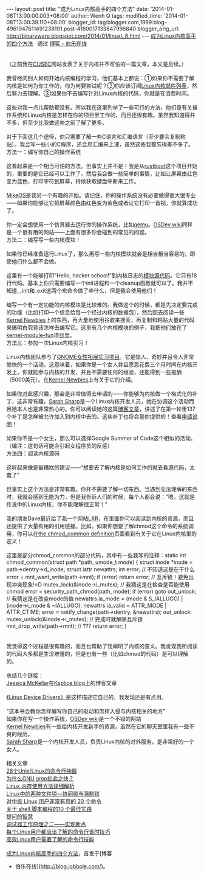 --- layout: post title: "成为Linux内核高手的四个方法" date:
'2014-01-08T13:00:00.003+08:00' author: Wenh Q tags: modified\_time:
'2014-01-08T13:00:39.110+08:00' blogger\_id:
tag:blogger.com,1999:blog-4961947611491238191.post-4160017133847996840
blogger\_orig\_url: http://binaryware.blogspot.com/2014/01/linux\_8.html
--- [成为Linux内核高手的四个方法](http://blog.jobbole.com/54833/)   通过
[博客 - 伯乐在线](http://blog.jobbole.com/)\
\
\
（之前我在[CUSEC](http://2014.cusec.net/)网站发表了关于内核并不可怕的一篇文章，本文是后续。）\
\
我曾经问别人如何开始内核编程的学习，他们基本上都说：①如果你不需要了解内核是如何为你工作的，你为何要尝试呢？②你应该订阅[Linux内核邮件列表](https://lkml.org/)，然后努力去理解。③如果你不去编写针对Linux内核的代码，你就是在浪费时间。\
\
这些对我一点儿帮助都没有。所以我在这里列举了一些可行的方法，他们是有关操作系统和Linux内核是怎样在你的项目里工作的，而且还很有趣。虽然我知道得并不多，但至少比我做这些之前了解了更多。\
\
对于下面这几个途径，你只需要了解一些C语言和汇编语言（至少要会复制粘贴）。我会写一些小的C程序，还会用汇编来上课，虽然这些我都忘得差不多了。\
方法一：编写你自己的操作系统\
\
这看起来是一个相当可怕的方法。但事实上并不是！我是从[rustboot](https://github.com/charliesome/rustboot)这个项目开始的，重要的是它已经可以工作了。然后我会做一些简单的事情，比如让屏幕由红色变为蓝色，打印字符到屏幕，持续获取键盘中断来工作。\
\
[MikeOS](http://mikeos.berlios.de/write-your-own-os.html)是我另一个有趣的开始。请记住，你的操作系统没有必要做得很大很专业——如果你能够让它把屏幕颜色由红色变为紫色或者让它打印一首视，你就算成功了。\
\
你一定会想使用一个仿真器去运行你的操作系统，比如[qemu](http://wiki.qemu.org/Main_Page)。[OSDev
wiki](http://wiki.osdev.org/Main_Page)同样是一个很有用的网站——上面有很多你会碰到的常见的问题。\
方法二：编写写一些内核模块！\
\
如果你已经准备运行Linux了，那么再写一些内核模块就会是相当相当容易的，即使他们什么都不会做。\
\
这里有一个能够打印"Hello, hacker
school!"到内核日志的[模块源代码](https://github.com/jvns/kernel-module-fun/blob/master/hello.c)。它只有18行代码。基本上你只需要编写一个init进程和一个cleanup函数就可以了。我并不知道\_\_init和\_exit这两个宏命令做了些什么，但是我会使用他们！\
\
编写一个有一定功能的内核模块是比较难的。我做这个的时候，都是先决定要完成的功能（比如打印一个信息给每一个经过内核的数据包），然后回去阅读一些[Kernel
Newbies](http://kernelnewbies.org/)上的东西，再大量地使用谷歌来搜索，再复制和粘贴大量的代码来搞明白究竟该怎样去编写它。这里有几个内核模块的例子，我把他们放在了[kernel-module-fun](https://github.com/jvns/kernel-module-fun)项目里。\
方法三：参加一次Linux内核实习！\
\
Linux内核团队参与了[GNOME女性拓展实习项目](https://wiki.gnome.org/OutreachProgramForWomen)。它是惊人、奇妙并且令人非常愉快的一个活动。这意味着，如果你是一个女人并且愿意花费三个月时间在内核开发上，你就能参与内核的开发，并且不需要任何的经验，还能得到一些报酬（5000美元）。在[Kernel
Newbies](http://kernelnewbies.org/OPWIntro)上有关于它的介绍。\
\
如果你对此感兴趣，那会是非常值得去申请的——你能够为内核做一个格式化的补丁，这非常有趣。[Sarah
Sharp](http://sarah.thesharps.us/)是一个Linux内核开发人员，她在协调这个活动而且她本人也是非常热心的。你可以阅读她的这篇[博客文章](http://sarah.thesharps.us/2013/05/23/%EF%BB%BF%EF%BB%BFopw-update/)，讲述了在第一轮里137个补丁是怎样被允许加入到内核中去的。这些补丁也将会是你提供的！查看[申请说明](http://kernelnewbies.org/OPWApply)！\
\
如果你不是一个女生，那么可以选择Google Summer of
Code这个相似的活动。（编注：这句话可能会引起女程序员的反感）\
方法四：阅读内核源码\
\
这听起来像是最糟糕的建议——"想要去了解内核是如何工作的就去看源代码，太蠢了"\
\
但事实上这个方法是非常有趣。你并不需要了解一切东西。当遇到无法理解的东西时，我就会感到无能为力，但是我告诉人们的时候，每个人都会说："嗯，这就是传说中的Linux内核，你不能理解很正常！"\
\
我的朋友Dave最近给了我一个网站[LXR](http://lxr.linux.no/)，在里面你可以阅读到内核的资源，而且还提供了大量有用的引用链接。比如，如果你想要了解chmod这个命令的系统调用，你可以在[the
chmod\_common
definition](http://lxr.linux.no/linux+v3.12.6/fs/open.c#L464)页面看到有关于它在Linux内核里的定义！\
\
这里是部分chmod\_common的部分代码，其中有一些我写的注释：static int
chmod\_common(struct path \*path, umode\_t mode) { struct inode \*inode
= path-&gt;dentry-&gt;d\_inode; struct iattr newattrs; int error; //
不知道这是在干什么 error = mnt\_want\_write(path-&gt;mnt); if (error)
return error; // 互斥锁！避免出现冲突现象!=D
mutex\_lock(&inode-&gt;i\_mutex); // 我猜这是在检查是否能使用chmod error
= security\_path\_chmod(path, mode); if (error) goto out\_unlock; //
我猜这是在改变mode的值 newattrs.ia\_mode = (mode & S\_IALLUGO) |
(inode-&gt;i\_mode & \~IALLUGO); newattrs.ia\_valid = ATTR\_MODE |
ATTR\_CTIME; error = notify\_change(path-&gt;dentry, &newattrs);
out\_unlock: mutex\_unlock(&inode-&gt;i\_mutex); // 完成时就解除互斥锁
mnt\_drop\_write(path-&gt;mnt); // ??? return error; }\
\
\
我觉得这个过程是很有趣的，而且也帮助了我阐明了内核的意义。我发现我所阅读的代码大多都是生涩难懂的，但是也有一些（比如chmod的代码）是可以理解的。\
\
总结几个链接：\
[Jessica McKellar](http://web.mit.edu/jesstess/www/)在[Ksplice
blog](https://blogs.oracle.com/ksplice/)上的博客文章\
\
[《Linux Device
Drivers》](http://blog.jobbole.com/Linux%20Device%20Drivers)是这样描述它自己的，我发现还是有点用。\
\
"这本书会教你怎样编写你自己的驱动和怎样入侵与内核相关的地方"\
如果你在写一个操作系统，[OSDev
wiki](http://wiki.osdev.org/Main_Page)是一个不错的网站\
[Kernel
Newbies](http://kernelnewbies.org/)有一些给内核开发新手的资源，虽然在它的聊天室里我有一些不爽的经历。\
[Sarah
Sharp](http://sarah.thesharps.us/)是一个内核开发人员，负责Linux内核的对外服务，是非常好的一个女人。\
\
相关文章\
[28个Unix/Linux的命令行神器](http://blog.jobbole.com/23638/)\
[为什么GNU grep如此之快？](http://blog.jobbole.com/52313/)\
[Linux 内存使用方法详细解析](http://blog.jobbole.com/45748/)\
[Linux中的两种文件锁—协同锁与强制锁](http://blog.jobbole.com/16882/)\
[对中级 Linux 用户非常有用的 20 个命令](http://blog.jobbole.com/45377/)\
[关于 shell 脚本编程的10 个最佳实践](http://blog.jobbole.com/16604/)\
[提问的智慧](http://blog.jobbole.com/28784/)\
[调试器工作原理之二——实现断点](http://blog.jobbole.com/23632/)\
[每个Linux用户都应该了解的命令行省时技巧](http://blog.jobbole.com/54425/)\
[高效Linux用户需要了解的命令行技能](http://blog.jobbole.com/46976/)\
\
[成为Linux内核高手的四个方法](http://blog.jobbole.com/54833/)，首发于[博客
- 伯乐在线](http://blog.jobbole.com/)。
